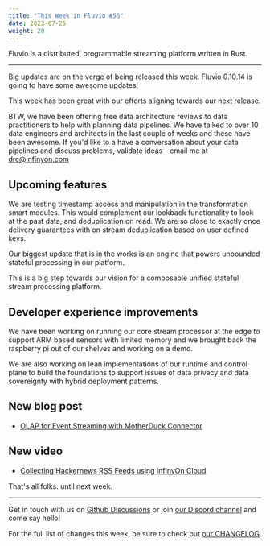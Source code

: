 ```yaml
---
title: "This Week in Fluvio #56"
date: 2023-07-25
weight: 20
---
```

Fluvio is a distributed, programmable streaming platform written in Rust.

---
Big updates are on the verge of being released this week. Fluvio 0.10.14 is going to have some awesome updates!

This week has been great with our efforts aligning towards our next release.

BTW, we have been offering free data architecture reviews to data practitioners to help with planning data pipelines. We have talked to over 10 data engineers and architects in the last couple of weeks and these have been awesome. If you'd like to a have a conversation about your data pipelines and discuss problems, validate ideas - email me at drc@infinyon.com

## Upcoming features
We are testing timestamp access and manipulation in the transformation smart modules. This would complement our lookback functionality to look at the past data, and deduplication on read. We are so close to exactly once delivery guarantees with on stream deduplication based on user defined keys.

Our biggest update that is in the works is an engine that powers unbounded stateful processing in our platform.

This is a big step towards our vision for a composable unified stateful stream processing platform.

## Developer experience improvements
We have been working on running our core stream processor at the edge to support ARM based sensors with limited memory and we brought back the raspberry pi out of our shelves and working on a demo.

We are also working on lean implementations of our runtime and control plane to build the foundations to support issues of data privacy and data sovereignty with hybrid deployment patterns.

## New blog post
* [OLAP for Event Streaming with MotherDuck Connector]

## New video
* [Collecting Hackernews RSS Feeds using InfinyOn Cloud]

That's all folks. until next week.

---

Get in touch with us on [Github Discussions] or join [our Discord channel] and come say hello!

For the full list of changes this week, be sure to check out [our CHANGELOG].

[Fluvio open source]: https://github.com/infinyon/fluvio
[our CHANGELOG]: https://github.com/infinyon/fluvio/blob/master/CHANGELOG.md
[our Discord channel]: https://discordapp.com/invite/bBG2dTz
[Github Discussions]: https://github.com/infinyon/fluvio/discussions

[Collecting Hackernews RSS Feeds using InfinyOn Cloud]: https://www.youtube.com/@InfinyOn
[OLAP for Event Streaming with MotherDuck Connector]: https://infinyon.com/blog/2023/07/infinyon-motherduck/